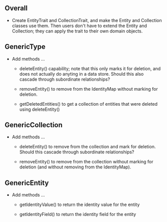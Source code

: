 Overall
-------

- Create EntityTrait and CollectionTrait, and make the Entity and Collection
  classes use them. Then users don't have to extend the Entity and Collection;
  they can apply the trait to their own domain objects.

GenericType
-----------

- Add methods ...

    - deleteEntity() capability; note that this only marks it for deletion,
      and does not actually do anyting in a data store. Should this also
      cascade through subordinate relationships?
    
    - removeEntity() to remove from the IdentityMap without marking for
      deletion.
    
    - getDeletedEntities() to get a collection of entities that were deleted
      using deleteEntity()


GenericCollection
-----------------

- Add methods ...

    - deleteEntity() to remove from the collection and mark for deletion.
      Should this cascade through subordinate relationships?

    - removeEntity() to remove from the collection without marking for
      deletion (and without removing from the IdentityMap).


GenericEntity
-------------

- Add methods ...

    - getIdentityValue() to return the identity value for the entity
    
    - getIdentityField() to return the identity field for the entity
    
    